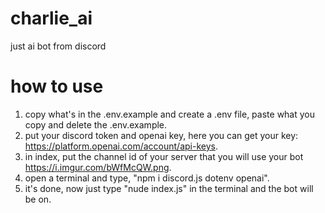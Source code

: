 # charlie_ai
just ai bot from discord

# how to use
1. copy what's in the .env.example and create a .env file, paste what you copy and delete the .env.example.
2. put your discord token and openai key, here you can get your key: https://platform.openai.com/account/api-keys.
3. in index, put the channel id of your server that you will use your bot https://i.imgur.com/bWfMcQW.png.
4. open a terminal and type, "npm i discord.js dotenv openai".
5. it's done, now just type "nude index.js" in the terminal and the bot will be on.
